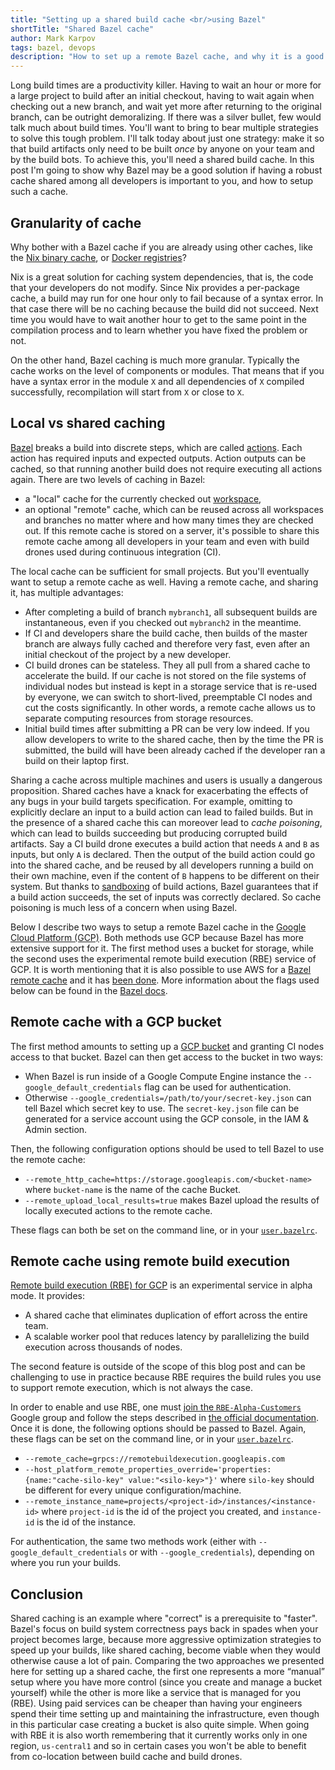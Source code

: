 ```yaml
---
title: "Setting up a shared build cache <br/>using Bazel"
shortTitle: "Shared Bazel cache"
author: Mark Karpov
tags: bazel, devops
description: "How to set up a remote Bazel cache, and why it is a good idea."
---
```


Long build times are a productivity killer. Having to wait an hour or more
for a large project to build after an initial checkout, having to wait again
when checking out a new branch, and wait yet more after returning to the
original branch, can be outright demoralizing. If there was a silver bullet,
few would talk much about build times. You'll want to bring to bear multiple
strategies to solve this tough problem. I'll talk today about just one
strategy: make it so that build artifacts only need to be built *once* by
anyone on your team and by the build bots. To achieve this, you'll need a
shared build cache. In this post I'm going to show why Bazel may be a good
solution if having a robust cache shared among all developers is important
to you, and how to setup such a cache.

## Granularity of cache

Why bother with a Bazel cache if you are already using other caches,
like the [Nix binary cache][tweag-untrusted-ci], or [Docker
registries][docker-registries]?

Nix is a great solution for caching system dependencies, that is, the code
that your developers do not modify. Since Nix provides a per-package cache, a
build may run for one hour only to fail because of a syntax error. In that
case there will be no caching because the build did not succeed. Next time
you would have to wait another hour to get to the same point in the
compilation process and to learn whether you have fixed the problem or not.

On the other hand, Bazel caching is much more granular. Typically the cache
works on the level of components or modules. That means that if you have a
syntax error in the module `X` and all dependencies of `X` compiled
successfully, recompilation will start from `X` or close to `X`.

[tweag-untrusted-ci]: https://www.tweag.io/posts/2019-11-21-untrusted-ci.html
[docker-registries]: https://docs.docker.com/registry/

## Local vs shared caching

[Bazel][bazel] breaks a build into discrete steps, which are called
[actions][bazel-actions]. Each action has required inputs and expected
outputs. Action outputs can be cached, so that running another build
does not require executing all actions again. There are two levels of
caching in Bazel:

* a "local" cache for the currently checked out
  [workspace][bazel-workspace],
* an optional "remote" cache, which can be reused across all
  workspaces and branches no matter where and how many times they are
  checked out. If this remote cache is stored on a server, it's
  possible to share this remote cache among all developers in your
  team and even with build drones used during continuous integration
  (CI).

The local cache can be sufficient for small projects. But you'll
eventually want to setup a remote cache as well. Having a remote
cache, and sharing it, has multiple advantages:

* After completing a build of branch `mybranch1`, all subsequent
  builds are instantaneous, even if you checked out `mybranch2` in the
  meantime.
* If CI and developers share the build cache, then builds of the
  master branch are always fully cached and therefore very fast, even
  after an initial checkout of the project by a new developer.
* CI build drones can be stateless. They all pull from a shared cache
  to accelerate the build. If our cache is not stored on the file
  systems of individual nodes but instead is kept in a storage service
  that is re-used by everyone, we can switch to short-lived,
  preemptable CI nodes and cut the costs significantly. In other
  words, a remote cache allows us to separate computing resources from
  storage resources.
* Initial build times after submitting a PR can be very low indeed. If
  you allow developers to write to the shared cache, then by the time
  the PR is submitted, the build will have been already cached if the
  developer ran a build on their laptop first.

Sharing a cache across multiple machines and users is usually
a dangerous proposition. Shared caches have a knack for exacerbating
the effects of any bugs in your build targets specification. For
example, omitting to explicitly declare an input to a build action can
lead to failed builds. But in the presence of a shared cache this can
moreover lead to *cache poisoning*, which can lead to builds
succeeding but producing corrupted build artifacts. Say a CI build
drone executes a build action that needs `A` and `B` as inputs, but
only `A` is declared. Then the output of the build action could go
into the shared cache, and be reused by all developers running a build
on their own machine, even if the content of `B` happens to be
different on their system. But thanks to
[sandboxing][bazel-sandboxing] of build actions, Bazel guarantees that
if a build action succeeds, the set of inputs was correctly declared.
So cache poisoning is much less of a concern when using Bazel.

Below I describe two ways to setup a remote Bazel cache in the [Google
Cloud Platform (GCP)][gcp]. Both methods use GCP because Bazel has
more extensive support for it. The first method uses a bucket for
storage, while the second uses the experimental remote build execution
(RBE) service of GCP. It is worth mentioning that it is also possible
to use AWS for a [Bazel remote cache][bazel-remote] and it has [been
done][bazel3cache]. More information about the flags used below can be
found in the [Bazel docs][bazel-docs].

[bazel-actions]: https://docs.bazel.build/versions/master/bazel-overview.html#what-is-the-action-graph
[bazel-workspace]: https://docs.bazel.build/versions/master/build-ref.html#workspace
[bazel-sandboxing]: https://blog.bazel.build/2015/09/11/sandboxing.html

## Remote cache with a GCP bucket

The first method amounts to setting up a [GCP bucket][gcp-bucket] and granting CI nodes
access to that bucket. Bazel can then get access to the bucket in two ways:

* When Bazel is run inside of a Google Compute Engine instance the
  `--google_default_credentials` flag can be used for authentication.
* Otherwise `--google_credentials=/path/to/your/secret-key.json` can tell
  Bazel which secret key to use. The `secret-key.json` file can be generated
  for a service account using the GCP console, in the IAM & Admin section.

Then, the following configuration options should be used to tell Bazel to
use the remote cache:

* `--remote_http_cache=https://storage.googleapis.com/<bucket-name>` where
  `bucket-name` is the name of the cache Bucket.
* `--remote_upload_local_results=true` makes Bazel upload the results of
  locally executed actions to the remote cache.

These flags can both be set on the command line, or in your
[`user.bazelrc`][user-bazelrc].

## Remote cache using remote build execution

[Remote build execution (RBE) for GCP][rbe] is an experimental service
in alpha mode. It provides:

* A shared cache that eliminates duplication of effort across the entire
  team.
* A scalable worker pool that reduces latency by parallelizing the build execution
  across thousands of nodes.

The second feature is outside of the scope of this blog post and can be
challenging to use in practice because RBE requires the build rules you use
to support remote execution, which is not always the case.

In order to enable and use RBE, one must [join the
`RBE-Alpha-Customers`][rbe-join] Google group and follow the steps described
in [the official documentation][rbe-docs]. Once it is done, the following
options should be passed to Bazel. Again, these flags
can be set on the command line, or in your [`user.bazelrc`][user-bazelrc].

* `--remote_cache=grpcs://remotebuildexecution.googleapis.com`
* `--host_platform_remote_properties_override='properties:{name:"cache-silo-key"
  value:"<silo-key>"}'` where `silo-key` should be different for every
  unique configuration/machine.
* `--remote_instance_name=projects/<project-id>/instances/<instance-id>`
  where `project-id` is the id of the project you created, and `instance-id`
  is the id of the instance.

For authentication, the same two methods work (either with
`--google_default_credentials` or with `--google_credentials`), depending on
where you run your builds.

## Conclusion

Shared caching is an example where "correct" is a prerequisite to "faster".
Bazel's focus on build system correctness pays back in spades when
your project becomes large, because more aggressive optimization
strategies to speed up your builds, like shared caching, become viable
when they would otherwise cause a lot of pain.
Comparing the two approaches we presented here for setting up a shared cache, the first one
represents a more “manual” setup where you have more control (since you
create and manage a bucket yourself) while the other is more like a service
that is managed for you (RBE). Using paid services can be cheaper than
having your engineers spend their time setting up and maintaining the
infrastructure, even though in this particular case creating a bucket is
also quite simple. When going with RBE it is also worth remembering that it
currently works only in one region, `us-central1` and so in certain cases
you won't be able to benefit from co-location between build cache and
build drones.

[bazel]: https://bazel.build
[bazel-docs]: https://github.com/bazelbuild/bazel/blob/master/site/docs/remote-caching.md#user-content-google-cloud-storage
[bazel-remote]: https://github.com/buchgr/bazel-remote
[bazel3cache]: https://github.com/Asana/bazels3cache
[gcp]: https://console.cloud.google.com/getting-started
[rbe]: https://groups.google.com/forum/#!forum/rbe-alpha-customers
[rbe-join]: https://groups.google.com/forum/#!forum/rbe-alpha-customers
[rbe-docs]: https://blog.bazel.build/2018/10/05/remote-build-execution.html
[gcp-bucket]: https://cloud.google.com/storage/docs/creating-buckets
[tweag-untrusted-ci]: https://www.tweag.io/posts/2019-11-21-untrusted-ci.html
[docker-registries]: https://docs.docker.com/registry/
[user-bazelrc]: https://docs.bazel.build/versions/master/best-practices.html#bazelrc
